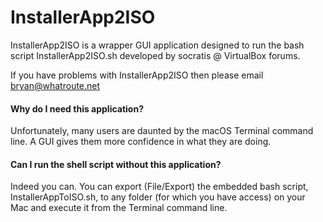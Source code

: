 # InstallerApp2ISO

InstallerApp2ISO is a wrapper GUI application designed to run the bash script InstallerApp2ISO.sh developed by socratis @ VirtualBox forums.

If you have problems with InstallerApp2ISO then please email bryan@whatroute.net

#### Why do I need this application?
Unfortunately, many users are daunted by the macOS Terminal command line. A GUI gives them more confidence in what they are doing.

#### Can I run the shell script without this application?
Indeed you can. You can export (File/Export) the embedded bash script, InstallerAppToISO.sh, to any folder (for which you have access) on your Mac and execute it from the Terminal command line.
